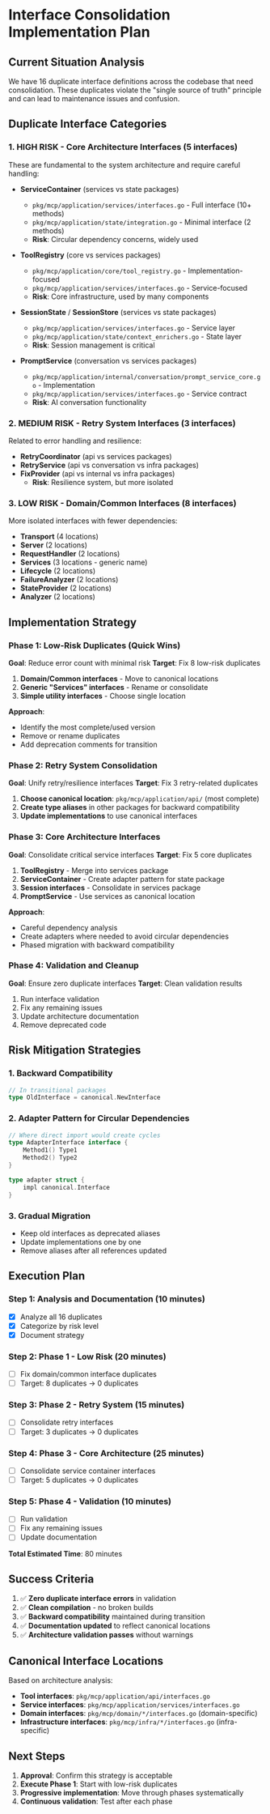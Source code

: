 # Interface Consolidation Implementation Plan

## Current Situation Analysis

We have 16 duplicate interface definitions across the codebase that need consolidation. These duplicates violate the "single source of truth" principle and can lead to maintenance issues and confusion.

## Duplicate Interface Categories

### 1. **HIGH RISK - Core Architecture Interfaces (5 interfaces)**
These are fundamental to the system architecture and require careful handling:

- **ServiceContainer** (services vs state packages)
  - `pkg/mcp/application/services/interfaces.go` - Full interface (10+ methods)
  - `pkg/mcp/application/state/integration.go` - Minimal interface (2 methods)
  - **Risk**: Circular dependency concerns, widely used

- **ToolRegistry** (core vs services packages)
  - `pkg/mcp/application/core/tool_registry.go` - Implementation-focused
  - `pkg/mcp/application/services/interfaces.go` - Service-focused
  - **Risk**: Core infrastructure, used by many components

- **SessionState** / **SessionStore** (services vs state packages)
  - `pkg/mcp/application/services/interfaces.go` - Service layer
  - `pkg/mcp/application/state/context_enrichers.go` - State layer
  - **Risk**: Session management is critical

- **PromptService** (conversation vs services packages)
  - `pkg/mcp/application/internal/conversation/prompt_service_core.go` - Implementation
  - `pkg/mcp/application/services/interfaces.go` - Service contract
  - **Risk**: AI conversation functionality

### 2. **MEDIUM RISK - Retry System Interfaces (3 interfaces)**
Related to error handling and resilience:

- **RetryCoordinator** (api vs services packages)
- **RetryService** (api vs conversation vs infra packages)
- **FixProvider** (api vs internal vs infra packages)
  - **Risk**: Resilience system, but more isolated

### 3. **LOW RISK - Domain/Common Interfaces (8 interfaces)**
More isolated interfaces with fewer dependencies:

- **Transport** (4 locations)
- **Server** (2 locations)
- **RequestHandler** (2 locations)
- **Services** (3 locations - generic name)
- **Lifecycle** (2 locations)
- **FailureAnalyzer** (2 locations)
- **StateProvider** (2 locations)
- **Analyzer** (2 locations)

## Implementation Strategy

### Phase 1: Low-Risk Duplicates (Quick Wins)
**Goal**: Reduce error count with minimal risk
**Target**: Fix 8 low-risk duplicates

1. **Domain/Common interfaces** - Move to canonical locations
2. **Generic "Services" interfaces** - Rename or consolidate
3. **Simple utility interfaces** - Choose single location

**Approach**:
- Identify the most complete/used version
- Remove or rename duplicates
- Add deprecation comments for transition

### Phase 2: Retry System Consolidation
**Goal**: Unify retry/resilience interfaces
**Target**: Fix 3 retry-related duplicates

1. **Choose canonical location**: `pkg/mcp/application/api/` (most complete)
2. **Create type aliases** in other packages for backward compatibility
3. **Update implementations** to use canonical interfaces

### Phase 3: Core Architecture Interfaces
**Goal**: Consolidate critical service interfaces
**Target**: Fix 5 core duplicates

1. **ToolRegistry** - Merge into services package
2. **ServiceContainer** - Create adapter pattern for state package
3. **Session interfaces** - Consolidate in services package
4. **PromptService** - Use services as canonical location

**Approach**:
- Careful dependency analysis
- Create adapters where needed to avoid circular dependencies
- Phased migration with backward compatibility

### Phase 4: Validation and Cleanup
**Goal**: Ensure zero duplicate interfaces
**Target**: Clean validation results

1. Run interface validation
2. Fix any remaining issues
3. Update architecture documentation
4. Remove deprecated code

## Risk Mitigation Strategies

### 1. **Backward Compatibility**
```go
// In transitional packages
type OldInterface = canonical.NewInterface
```

### 2. **Adapter Pattern for Circular Dependencies**
```go
// Where direct import would create cycles
type AdapterInterface interface {
    Method1() Type1
    Method2() Type2
}

type adapter struct {
    impl canonical.Interface
}
```

### 3. **Gradual Migration**
- Keep old interfaces as deprecated aliases
- Update implementations one by one
- Remove aliases after all references updated

## Execution Plan

### Step 1: Analysis and Documentation (10 minutes)
- [x] Analyze all 16 duplicates
- [x] Categorize by risk level
- [x] Document strategy

### Step 2: Phase 1 - Low Risk (20 minutes)
- [ ] Fix domain/common interface duplicates
- [ ] Target: 8 duplicates → 0 duplicates

### Step 3: Phase 2 - Retry System (15 minutes)  
- [ ] Consolidate retry interfaces
- [ ] Target: 3 duplicates → 0 duplicates

### Step 4: Phase 3 - Core Architecture (25 minutes)
- [ ] Consolidate service container interfaces
- [ ] Target: 5 duplicates → 0 duplicates

### Step 5: Phase 4 - Validation (10 minutes)
- [ ] Run validation
- [ ] Fix any remaining issues
- [ ] Update documentation

**Total Estimated Time**: 80 minutes

## Success Criteria

1. ✅ **Zero duplicate interface errors** in validation
2. ✅ **Clean compilation** - no broken builds
3. ✅ **Backward compatibility** maintained during transition
4. ✅ **Documentation updated** to reflect canonical locations
5. ✅ **Architecture validation passes** without warnings

## Canonical Interface Locations

Based on architecture analysis:

- **Tool interfaces**: `pkg/mcp/application/api/interfaces.go`
- **Service interfaces**: `pkg/mcp/application/services/interfaces.go`
- **Domain interfaces**: `pkg/mcp/domain/*/interfaces.go` (domain-specific)
- **Infrastructure interfaces**: `pkg/mcp/infra/*/interfaces.go` (infra-specific)

## Next Steps

1. **Approval**: Confirm this strategy is acceptable
2. **Execute Phase 1**: Start with low-risk duplicates
3. **Progressive implementation**: Move through phases systematically
4. **Continuous validation**: Test after each phase
